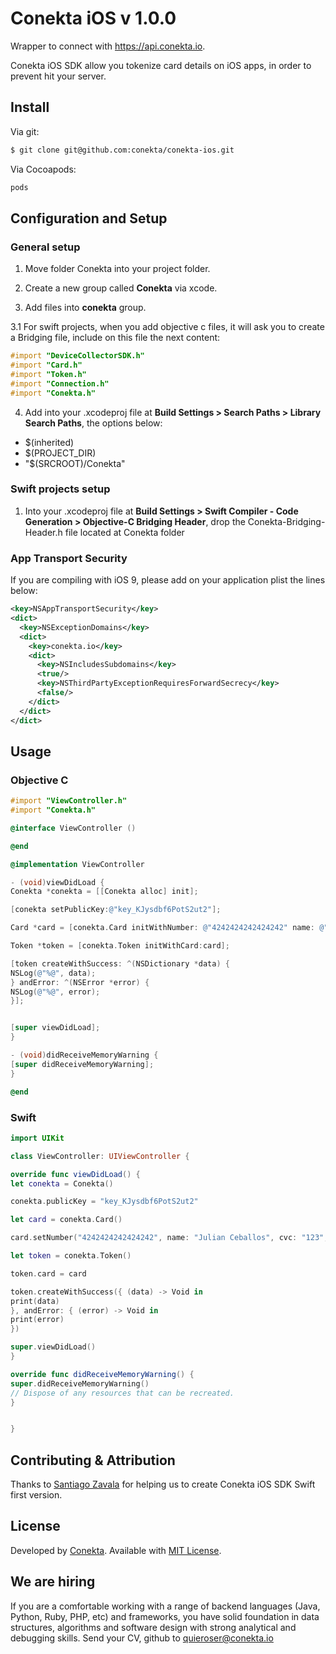 Conekta iOS v 1.0.0
======================

Wrapper to connect with https://api.conekta.io.

Conekta iOS SDK allow you tokenize card details on iOS apps, in order to prevent hit your server.

## Install

Via git:

```sh
$ git clone git@github.com:conekta/conekta-ios.git
```

Via Cocoapods:

```sh
pods 
```

## Configuration and Setup

### General setup

1. Move folder Conekta into your project folder.

2. Create a new group called **Conekta** via xcode.

3. Add files into **conekta** group.

3.1 For swift projects, when you add objective c files, it will ask you to create a Bridging file, include on this file the next content:

```objectivec
#import "DeviceCollectorSDK.h"
#import "Card.h"
#import "Token.h"
#import "Connection.h"
#import "Conekta.h"
```

4. Add into your .xcodeproj file at **Build Settings > Search Paths > Library Search Paths**, the options below:

* $(inherited)
* $(PROJECT_DIR)
* "$(SRCROOT)/Conekta"

### Swift projects setup

1. Into your .xcodeproj file at **Build Settings > Swift Compiler - Code Generation > Objective-C Bridging Header**, drop the Conekta-Bridging-Header.h file located at Conekta folder

### App Transport Security

If you are compiling with iOS 9, please add on your application plist the lines below:

```xml
<key>NSAppTransportSecurity</key>
<dict>
  <key>NSExceptionDomains</key>
  <dict>
    <key>conekta.io</key>
    <dict>
      <key>NSIncludesSubdomains</key>
      <true/>                
      <key>NSThirdPartyExceptionRequiresForwardSecrecy</key>
      <false/>
    </dict>
  </dict>
</dict>
```

## Usage

### Objective C

```objectivec
#import "ViewController.h"
#import "Conekta.h"

@interface ViewController ()

@end

@implementation ViewController

- (void)viewDidLoad {
Conekta *conekta = [[Conekta alloc] init];

[conekta setPublicKey:@"key_KJysdbf6PotS2ut2"];

Card *card = [conekta.Card initWithNumber: @"4242424242424242" name: @"Julian Ceballos" cvc: @"123" expMonth: @"10" expYear: @"2018"];

Token *token = [conekta.Token initWithCard:card];

[token createWithSuccess: ^(NSDictionary *data) {
NSLog(@"%@", data);
} andError: ^(NSError *error) {
NSLog(@"%@", error);
}];


[super viewDidLoad];
}

- (void)didReceiveMemoryWarning {
[super didReceiveMemoryWarning];
}

@end

```

### Swift

```swift
import UIKit

class ViewController: UIViewController {

override func viewDidLoad() {
let conekta = Conekta()

conekta.publicKey = "key_KJysdbf6PotS2ut2"

let card = conekta.Card()

card.setNumber("4242424242424242", name: "Julian Ceballos", cvc: "123", expMonth: "10", expYear: "2018")

let token = conekta.Token()

token.card = card

token.createWithSuccess({ (data) -> Void in
print(data)
}, andError: { (error) -> Void in
print(error)
})

super.viewDidLoad()
}

override func didReceiveMemoryWarning() {
super.didReceiveMemoryWarning()
// Dispose of any resources that can be recreated.
}


}
```

## Contributing & Attribution

Thanks to [Santiago Zavala](https://github.com/dfectuoso) for helping us to create Conekta iOS SDK Swift first version.

License
-------
Developed by [Conekta](https://www.conekta.io). Available with [MIT License](LICENSE).

We are hiring
-------------

If you are a comfortable working with a range of backend languages (Java, Python, Ruby, PHP, etc) and frameworks, you have solid foundation in data structures, algorithms and software design with strong analytical and debugging skills. 
Send your CV, github to quieroser@conekta.io
